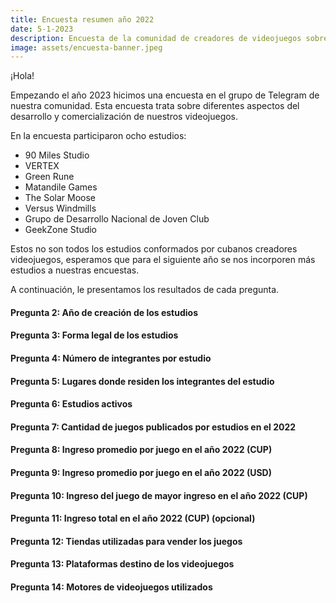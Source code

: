 ```yaml
---
title: Encuesta resumen año 2022
date: 5-1-2023
description: Encuesta de la comunidad de creadores de videojuegos sobre los ingresos del sector en el año 2022.
image: assets/encuesta-banner.jpeg
---
```


<script src="https://cdn.jsdelivr.net/npm/chart.js@4.2.0"></script>

<script src="https://cdn.jsdelivr.net/npm/chartjs-plugin-datalabels@2.2.0"></script>
<script>
	Chart.register(ChartDataLabels);
</script>


<style>
    canvas {
        max-width: 400px;
        max-height: 400px;
        margin-top: 2em;
        margin-bottom: 2em;
    }
</style>


¡Hola!

Empezando el año 2023 hicimos una encuesta en el grupo de Telegram de nuestra comunidad. Esta encuesta trata sobre diferentes aspectos del desarrollo y comercialización de nuestros videojuegos.

En la encuesta participaron ocho estudios:

* 90 Miles Studio
* VERTEX
* Green Rune
* Matandile Games
* The Solar Moose
* Versus Windmills
* Grupo de Desarrollo Nacional de Joven Club
* GeekZone Studio

Estos no son todos los estudios conformados por cubanos creadores videojuegos, esperamos que para el siguiente año se nos incorporen más estudios a nuestras encuestas.

A continuación, le presentamos los resultados de cada pregunta.

<!-- ****** Pregunta 2 ****** -->

<h4>Pregunta 2: Año de creación de los estudios</h4>

<canvas id="chart2">
</canvas>

<script>

  let ctx = document.getElementById("chart2");

  new Chart(ctx, {
    type: "bar",
    data: {
      labels: ["2014", "2015", "2017", "2019", "2020", "2021", "2022"],
      datasets: [{
        label: "Número de estudios creados",
        data: [1, 1, 1, 1, 1, 1, 2],
      }]
    },
    options: {
      scales: {
        y: {
            beginAtZero: true,
			ticks: {
				stepSize: 1
			}
        }
      }
    }
  });
</script>

<!-- ****** Pregunta 3 ****** -->

<h4>Pregunta 3: Forma legal de los estudios</h4>

<canvas id="chart3">
</canvas>

<script>

    ctx = document.getElementById("chart3");
    new Chart(ctx, {
        type: "pie",
        data: {
            labels: ["Informal", "Empresa estatal", "Empresa privada (MiPYME)", "TCP", "Artista independiente"],
            datasets: [{
                label: "Cantidad de estudios",
                data: [2, 2, 0, 3, 1],
            }]
        },
		options: {
			plugins: {
				datalabels: {
					formatter: (value, context) => {
 	 					return value === 0? "" : value;
					}
				}
			}
		}
    });
</script>

<!-- ****** Pregunta 4 ****** -->

<h4>Pregunta 4: Número de integrantes por estudio</h4>

<canvas id="chart4">
</canvas>

<script>

    ctx = document.getElementById("chart4");

    new Chart(ctx, {
        type: "pie",
        data: {
            labels: ["1", "2 - 5", "6 - 10", "10+"],
            datasets: [{
                label: "Integrantes",
                data: [2, 4, 0, 2],
            }]
        },
		options: {
			plugins: {
				datalabels: {
					formatter: (value, context) => {
 	 					return value === 0? "" : value;
					}
				}
			}
		}
    });
</script>

<!-- ****** Pregunta 5 ****** -->

<h4>Pregunta 5: Lugares donde residen los integrantes del estudio</h4>

<canvas id="chart5">
</canvas>

<script>

    ctx = document.getElementById("chart5");

    new Chart(ctx, {
        type: "pie",
        data: {
            labels: ["EEUU", "Costa Rica", "La Habana, Cuba", "Isla de la Juventud, Cuba", "España", "Santiago de Cuba, Cuba"],
            datasets: [{
                label: "Estudios con miembros en este lugar",
                data: [1, 1, 4, 1, 1, 2],
            }]
        },
		options: {
			plugins: {
				datalabels: {
					formatter: (value, context) => {
 	 					return value === 0? "" : value;
					}
				}
			}
		}
    });
</script>

<!-- ****** Pregunta 6 ****** -->

<h4>Pregunta 6: Estudios activos</h4>

<canvas id="chart6">
</canvas>

<script>

    ctx = document.getElementById("chart6");

    new Chart(ctx, {
        type: "pie",
        data: {
            labels: ["Sí", "No"],
            datasets: [{
                label: "Estudios activos",
                data: [8, 0],
            }]
        },
		options: {
			plugins: {
				datalabels: {
					formatter: (value, context) => {
 	 					return value === 0? "" : value;
					}
				}
			}
		}
    });
</script>

<!-- ****** Pregunta 7 ****** -->

<h4>Pregunta 7: Cantidad de juegos publicados por estudios en el 2022</h4>

<canvas id="chart7">
</canvas>

<script>

    ctx = document.getElementById("chart7");

    new Chart(ctx, {
		type: "bar",
		data: {
			labels: ["Ninguno", "Uno solo", "2 juegos", "4 juegos", "6 juegos", "7 juegos"],
			datasets: [{
				label: "Cantidad de estudios que publicaron",
				data: [2, 2, 1, 1, 1, 1],
			}]
		},
		options: {
			scales: {
				y: {
					beginAtZero: true,
					ticks: {
						stepSize: 1
					}
				}
			}
		}
  	});
</script>

<!-- ****** Pregunta 8 ****** -->

<h4>Pregunta 8: Ingreso promedio por juego en el año 2022 (CUP)</h4>

<canvas id="chart8">
</canvas>

<script>

    ctx = document.getElementById("chart8");

    new Chart(ctx, {
		type: "bar",
		data: {
			labels: ["0 - 100", "100 - 1,000", "5,000 - 10,000", "800,000+"],
			datasets: [{
				label: "Cantidad de estudios",
				data: [2, 2, 1, 1],
			}]
		},
		options: {
			scales: {
				y: {
					beginAtZero: true,
					ticks: {
						stepSize: 1
					}
				}
			}
		}
  	});
</script>

<!-- ****** Pregunta 9 ****** -->

<h4>Pregunta 9: Ingreso promedio por juego en el año 2022 (USD)</h4>

<canvas id="chart9">
</canvas>

<script>

    ctx = document.getElementById("chart9");

    new Chart(ctx, {
		type: "bar",
		data: {
			labels: ["0 USD", "1 USD"],
			datasets: [{
				label: "Cantidad de estudios",
				data: [4, 1],
			}]
		},
		options: {
			scales: {
				y: {
					beginAtZero: true,
					ticks: {
						stepSize: 1
					}
				}
			}
		}
  	});
</script>

<!-- ****** Pregunta 10 ****** -->

<h4>Pregunta 10: Ingreso del juego de mayor ingreso en el año 2022 (CUP)</h4>

<canvas id="chart10">
</canvas>

<script>

    ctx = document.getElementById("chart10");

    new Chart(ctx, {
		type: "bar",
		data: {
			labels: ["0 - 100", "100 - 1,000", "1,000 - 3,000", "120,000+"],
			datasets: [{
				label: "Cantidad de estudios",
				data: [3, 1, 2, 2],
			}]
		},
		options: {
			scales: {
				y: {
					beginAtZero: true,
					ticks: {
						stepSize: 1
					}
				}
			}
		}
  	});
</script>

<!-- ****** Pregunta 11 ****** -->

<h4>Pregunta 11: Ingreso total en el año 2022 (CUP) (opcional)</h4>

<canvas id="chart11">
</canvas>

<script>

    ctx = document.getElementById("chart11");

    new Chart(ctx, {
		type: "bar",
		data: {
			labels: ["0 - 100", "100 - 1,000", "1,000 - 5,000", "200,000+"],
			datasets: [{
				label: "Cantidad de estudios",
				data: [3, 1, 1, 1],
			}]
		},
		options: {
			scales: {
				y: {
					beginAtZero: true,
					ticks: {
						stepSize: 1
					}
				}
			}
		}
  	});
</script>

<!-- ****** Pregunta 12 ****** -->

<h4>Pregunta 12: Tiendas utilizadas para vender los juegos</h4>

<canvas id="chart12">
</canvas>

<script>

    ctx = document.getElementById("chart12");

    new Chart(ctx, {
        type: "pie",
        data: {
            labels: ["Apklis", "Superfacil.cu", "Cosmox", "Conwiro Force", "Google Play", "App Store", "Itch.io", "Steam", "Gumroad.com", "Nuestra propia web", "Tienda física"],
            datasets: [{
                label: "Cantidad de esutdios",
                data: [4, 0, 1, 1, 1, 0, 1, 1, 1, 0, 1],
            }]
        },
		options: {
			plugins: {
				datalabels: {
					formatter: (value, context) => {
 	 					return value === 0? "" : value;
					}
				}
			}
		}
    });
</script>

<!-- ****** Pregunta 13 ****** -->

<h4>Pregunta 13: Plataformas destino de los videojuegos</h4>

<canvas id="chart13">
</canvas>

<script>

    ctx = document.getElementById("chart13");

    new Chart(ctx, {
        type: "pie",
        data: {
            labels: ["Windows", "macOS", "Linux", "Android", "iOS", "Web"],
            datasets: [{
                label: "Cantidad de esutdios",
                data: [3, 1, 1, 6, 0, 2],
            }]
        },
		options: {
			plugins: {
				datalabels: {
					formatter: (value, context) => {
 	 					return value === 0? "" : value;
					}
				}
			}
		}
    });
</script>

<!-- ****** Pregunta 14 ****** -->

<h4>Pregunta 14: Motores de videojuegos utilizados</h4>

<canvas id="chart14">
</canvas>

<script>

    ctx = document.getElementById("chart14");

    new Chart(ctx, {
        type: "pie",
        data: {
            labels: ["Unity", "Godot", "Unreal", "PhaserJS", "BuildBox", "GameMaker"],
            datasets: [{
                label: "Cantidad de esutdios",
                data: [5, 2, 1, 1, 1, 1],
            }]
        },
		options: {
			plugins: {
				datalabels: {
					formatter: (value, context) => {
 	 					return value === 0? "" : value;
					}
				}
			}
		}
    });
</script>
